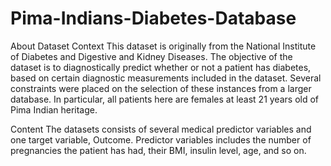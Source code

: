 # Pima-Indians-Diabetes-Database

About Dataset
Context
This dataset is originally from the National Institute of Diabetes and Digestive and Kidney Diseases. The objective of the dataset is to diagnostically predict whether or not a patient has diabetes, based on certain diagnostic measurements included in the dataset. Several constraints were placed on the selection of these instances from a larger database. In particular, all patients here are females at least 21 years old of Pima Indian heritage.

Content
The datasets consists of several medical predictor variables and one target variable, Outcome. Predictor variables includes the number of pregnancies the patient has had, their BMI, insulin level, age, and so on.
